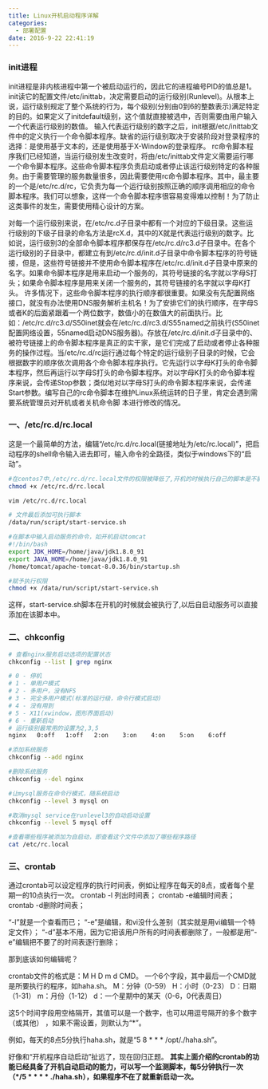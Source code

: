```yaml
---
title: Linux开机启动程序详解
categories:
  - 部署配置
date: 2016-9-22 22:41:19
---
```


### init进程
init进程是非内核进程中第一个被启动运行的，因此它的进程编号PID的值总是1。init读它的配置文件/etc/inittab，决定需要启动的运行级别(Runlevel)。从根本上说，运行级别规定了整个系统的行为，每个级别(分别由0到6的整数表示)满足特定的目的。如果定义了initdefault级别，这个值就直接被选中，否则需要由用户输入一个代表运行级别的数值。
输入代表运行级别的数字之后，init根据/etc/inittab文件中的定义执行一个命令脚本程序。缺省的运行级别取决于安装阶段对登录程序的选择：是使用基于文本的，还是使用基于X-Window的登录程序。
rc命令脚本程序我们已经知道，当运行级别发生改变时，将由/etc/inittab文件定义需要运行哪一个命令脚本程序。这些命令脚本程序负责启动或者停止该运行级别特定的各种服务。由于需要管理的服务数量很多，因此需要使用rc命令脚本程序。其中，最主要的一个是/etc/rc.d/rc，它负责为每一个运行级别按照正确的顺序调用相应的命令脚本程序。我们可以想象，这样一个命令脚本程序很容易变得难以控制！为了防止这类事件的发生，需要使用精心设计的方案。

<!-- more -->

对每一个运行级别来说，在/etc/rc.d子目录中都有一个对应的下级目录。这些运行级别的下级子目录的命名方法是rcX.d，其中的X就是代表运行级别的数字。比如说，运行级别3的全部命令脚本程序都保存在/etc/rc.d/rc3.d子目录中。在各个运行级别的子目录中，都建立有到/etc/rc.d/init.d子目录中命令脚本程序的符号链接，但是，这些符号链接并不使用命令脚本程序在/etc/rc.d/init.d子目录中原来的名字。如果命令脚本程序是用来启动一个服务的，其符号链接的名字就以字母S打头；如果命令脚本程序是用来关闭一个服务的，其符号链接的名字就以字母K打头。
许多情况下，这些命令脚本程序的执行顺序都很重要。如果没有先配置网络接口，就没有办法使用DNS服务解析主机名！为了安排它们的执行顺序，在字母S或者K的后面紧跟着一个两位数字，数值小的在数值大的前面执行。比如：/etc/rc.d/rc3.d/S50inet就会在/etc/rc.d/rc3.d/S55named之前执行(S50inet配置网络设置，55named启动DNS服务器)。存放在/etc/rc.d/init.d子目录中的、被符号链接上的命令脚本程序是真正的实干家，是它们完成了启动或者停止各种服务的操作过程。当/etc/rc.d/rc运行通过每个特定的运行级别子目录的时候，它会根据数字的顺序依次调用各个命令脚本程序执行。它先运行以字母K打头的命令脚本程序，然后再运行以字母S打头的命令脚本程序。对以字母K打头的命令脚本程序来说，会传递Stop参数；类似地对以字母S打头的命令脚本程序来说，会传递Start参数。编写自己的rc命令脚本在维护Linux系统运转的日子里，肯定会遇到需要系统管理员对开机或者关机命令脚
本进行修改的情况。

### 一、/etc/rc.d/rc.local
这是一个最简单的方法，编辑“/etc/rc.d/rc.local(链接地址为/etc/rc.local)”，把启动程序的shell命令输入进去即可，输入命令的全路径，类似于windows下的“启动”。

```bash
#在centos7中,/etc/rc.d/rc.local文件的权限被降低了,开机的时候执行自己的脚本是不能起动一些服务的,执行下面的命令可以将文件标记为可执行的文件
chmod +x /etc/rc.d/rc.local

vim /etc/rc.d/rc.local

# 文件最后添加可执行脚本
/data/run/script/start-service.sh

#在脚本中输入启动服务的命令，如开机启动tomcat
#!/bin/bash
export JDK_HOME=/home/java/jdk1.8.0_91
export JAVA_HOME=/home/java/jdk1.8.0_91
/home/tomcat/apache-tomcat-8.0.36/bin/startup.sh

#赋予执行权限
chmod +x /data/run/script/start-service.sh
```

这样，start-service.sh脚本在开机的时候就会被执行了,以后自启动服务可以直接添加在该脚本中。

### 二、chkconfig
```bash
# 查看nginx服务启动选项的配置状态
chkconfig --list | grep nginx

# 0 - 停机
# 1 - 单用户模式 
# 2 - 多用户，没有NFS 
# 3 - 完全多用户模式(标准的运行级，命令行模式启动) 
# 4 - 没有用到 
# 5 - X11(xwindow，图形界面启动) 
# 6 - 重新启动 
# 运行级别最常用的设置为2,3,5
nginx   0:off	1:off	2:on	3:on	4:on	5:on	6:off

#添加系统服务
chkconfig --add nginx

#删除系统服务
chkconfig --del nginx

#让mysql服务在命令行模式，随系统启动
chkconfig --level 3 mysql on

#取消mysql service在runlevel3的自动启动设置
chkconfig --level 5 mysql off

#查看哪些程序被添加为自启动，即查看这个文件中添加了哪些程序路径
cat /etc/rc.local

```

### 三、crontab
通过crontab可以设定程序的执行时间表，例如让程序在每天的8点，或者每个星期一的10点执行一次。
crontab -l 列出时间表；
crontab -e编辑时间表；
crontab -d删除时间表；
 
“-l”就是一个查看而已；
“-e”是编辑，和vi没什么差别（其实就是用vi编辑一个特定文件）；
“-d”基本不用，因为它把该用户所有的时间表都删除了，一般都是用“-e”编辑把不要了的时间表逐行删除；
 
那到底该如何编辑呢？
 
crontab文件的格式是：M H D m d CMD。
一个6个字段，其中最后一个CMD就是所要执行的程序，如haha.sh。
M：分钟（0-59）
H：小时（0-23）
D：日期（1-31）
m：月份（1-12）
d：一个星期中的某天（0-6，0代表周日）
 
这5个时间字段用空格隔开，其值可以是一个数字，也可以用逗号隔开的多个数字（或其他） ，如果不需设置，则默认为“*”。
 
例如，每天的8点5分执行haha.sh，就是“5 8 * * * /opt/./haha.sh”。
 
好像和“开机程序自动启动”扯远了，现在回归正题。
**其实上面介绍的crontab的功能已经具备了开机自动启动的能力，可以写一个监测脚本，每5分钟执行一次（*/5 * * * * ./haha.sh），如果程序不在了就重新启动一次。**